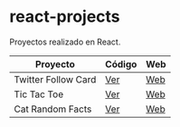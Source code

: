 # react-projects
Proyectos realizado en React.

| Proyecto | Código | Web|
|-|-|-|
| Twitter Follow Card | [Ver](https://github.com/dagonib/react-projects/tree/main/curso-midudev/twitter-follow-card) | [Web](https://onx.la/38aee) |
| Tic Tac Toe | [Ver](https://github.com/dagonib/react-projects/tree/main/curso-midudev/tic-tac-toe) | [Web](https://653a83c86329f30eebaf2414--magical-sprinkles-8a581e.netlify.app/) |
| Cat Random Facts | [Ver](https://github.com/dagonib/react-projects/tree/main/curso-midudev/cat-random-facts) | [Web](https://653ad6f8ebd8d81fe9450ae1--delightful-valkyrie-0e7065.netlify.app/) |
